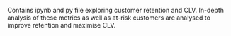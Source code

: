Contains ipynb and py file exploring customer retention and CLV. In-depth analysis of these metrics as well as at-risk customers are analysed to improve retention and maximise CLV.
